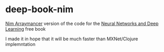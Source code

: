 # deep-book-nim
[Nim Arraymancer](https://github.com/mratsim/Arraymancer) version of the code for the [Neural Networks and Deep Learning](http://neuralnetworksanddeeplearning.com/) free book 

I made it in hope that it will be much faster than MXNet/Clojure implemntation